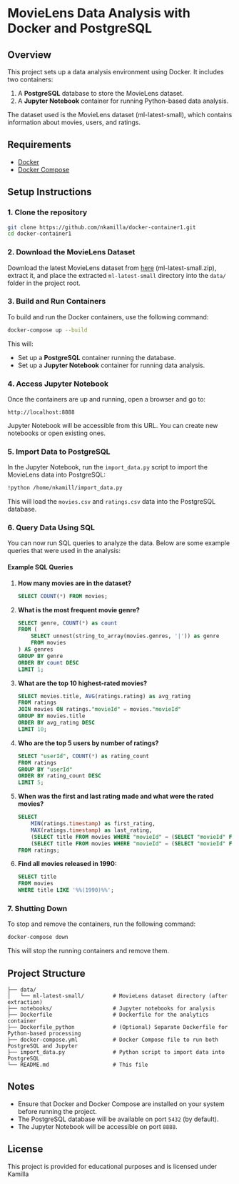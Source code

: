 
# MovieLens Data Analysis with Docker and PostgreSQL

## Overview

This project sets up a data analysis environment using Docker. It includes two containers:
1. A **PostgreSQL** database to store the MovieLens dataset.
2. A **Jupyter Notebook** container for running Python-based data analysis.

The dataset used is the MovieLens dataset (ml-latest-small), which contains information about movies, users, and ratings.

## Requirements

- [Docker](https://docs.docker.com/get-docker/)
- [Docker Compose](https://docs.docker.com/compose/install/)

## Setup Instructions

### 1. Clone the repository

```bash
git clone https://github.com/nkamilla/docker-container1.git
cd docker-container1
```

### 2. Download the MovieLens Dataset

Download the latest MovieLens dataset from [here](https://grouplens.org/datasets/movielens/latest/) (ml-latest-small.zip), extract it, and place the extracted `ml-latest-small` directory into the `data/` folder in the project root.

### 3. Build and Run Containers

To build and run the Docker containers, use the following command:

```bash
docker-compose up --build
```

This will:
- Set up a **PostgreSQL** container running the database.
- Set up a **Jupyter Notebook** container for running data analysis.

### 4. Access Jupyter Notebook

Once the containers are up and running, open a browser and go to:

```
http://localhost:8888
```

Jupyter Notebook will be accessible from this URL. You can create new notebooks or open existing ones.

### 5. Import Data to PostgreSQL

In the Jupyter Notebook, run the `import_data.py` script to import the MovieLens data into PostgreSQL:

```bash
!python /home/nkamill/import_data.py
```

This will load the `movies.csv` and `ratings.csv` data into the PostgreSQL database.

### 6. Query Data Using SQL

You can now run SQL queries to analyze the data. Below are some example queries that were used in the analysis:

#### Example SQL Queries

1. **How many movies are in the dataset?**
   ```sql
   SELECT COUNT(*) FROM movies;
   ```

2. **What is the most frequent movie genre?**
   ```sql
   SELECT genre, COUNT(*) as count
   FROM (
       SELECT unnest(string_to_array(movies.genres, '|')) as genre
       FROM movies
   ) AS genres
   GROUP BY genre
   ORDER BY count DESC
   LIMIT 1;
   ```

3. **What are the top 10 highest-rated movies?**
   ```sql
   SELECT movies.title, AVG(ratings.rating) as avg_rating
   FROM ratings
   JOIN movies ON ratings."movieId" = movies."movieId"
   GROUP BY movies.title
   ORDER BY avg_rating DESC
   LIMIT 10;
   ```

4. **Who are the top 5 users by number of ratings?**
   ```sql
   SELECT "userId", COUNT(*) as rating_count
   FROM ratings
   GROUP BY "userId"
   ORDER BY rating_count DESC
   LIMIT 5;
   ```

5. **When was the first and last rating made and what were the rated movies?**
   ```sql
   SELECT 
       MIN(ratings.timestamp) as first_rating, 
       MAX(ratings.timestamp) as last_rating,
       (SELECT title FROM movies WHERE "movieId" = (SELECT "movieId" FROM ratings ORDER BY timestamp ASC LIMIT 1)) as first_movie,
       (SELECT title FROM movies WHERE "movieId" = (SELECT "movieId" FROM ratings ORDER BY timestamp DESC LIMIT 1)) as last_movie
   FROM ratings;
   ```

6. **Find all movies released in 1990:**
   ```sql
   SELECT title 
   FROM movies
   WHERE title LIKE '%%(1990)%%';
   ```

### 7. Shutting Down

To stop and remove the containers, run the following command:

```bash
docker-compose down
```

This will stop the running containers and remove them.

## Project Structure

```
├── data/
│   └── ml-latest-small/         # MovieLens dataset directory (after extraction)
├── notebooks/                   # Jupyter notebooks for analysis
├── Dockerfile                   # Dockerfile for the analytics container
├── Dockerfile_python            # (Optional) Separate Dockerfile for Python-based processing
├── docker-compose.yml           # Docker Compose file to run both PostgreSQL and Jupyter
├── import_data.py               # Python script to import data into PostgreSQL
└── README.md                    # This file
```

## Notes

- Ensure that Docker and Docker Compose are installed on your system before running the project.
- The PostgreSQL database will be available on port `5432` (by default).
- The Jupyter Notebook will be accessible on port `8888`.

## License

This project is provided for educational purposes and is licensed under Kamilla
